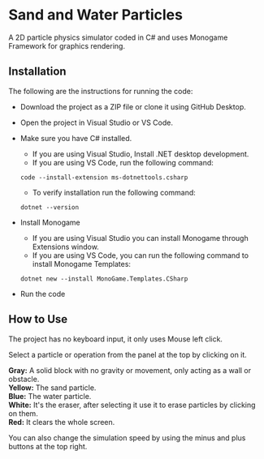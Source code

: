# Sand and Water Particles

A 2D particle physics simulator coded in C# and uses Monogame Framework for graphics rendering.

## Installation

The following are the instructions for running the code:

- Download the project as a ZIP file or clone it using GitHub Desktop.
- Open the project in Visual Studio or VS Code.
- Make sure you have C# installed.
  - If you are using Visual Studio, Install .NET desktop development.
  - If you are using VS Code, run the following command:
    
  ```
  code --install-extension ms-dotnettools.csharp
  ```
  
  - To verify installation run the following command:
    
  ```
  dotnet --version
  ```
  
- Install Monogame
  - If you are using Visual Studio you can install Monogame through Extensions window.
  - If you are using VS Code, you can run the following command to install Monogame Templates:
    
  ```
  dotnet new --install MonoGame.Templates.CSharp
  ```

- Run the code

## How to Use

The project has no keyboard input, it only uses Mouse left click.

Select a particle or operation from the panel at the top by clicking on it.

**Gray:** A solid block with no gravity or movement, only acting as a wall or obstacle.   
**Yellow:** The sand particle.  
**Blue:** The water particle.  
**White:** It's the eraser, after selecting it use it to erase particles by clicking on them.  
**Red:** It clears the whole screen.  

You can also change the simulation speed by using the minus and plus buttons at the top right.
